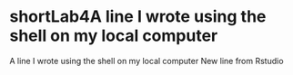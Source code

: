 # shortLab4A line I wrote using the shell on my local computer
A line I wrote using the shell on my local computer
New line from Rstudio 
